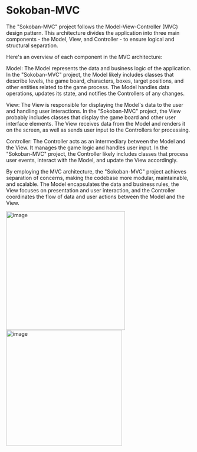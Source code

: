 # Sokoban-MVC
The "Sokoban-MVC" project follows the Model-View-Controller (MVC) design pattern. This architecture divides the application into three main components - the Model, View, and Controller - to ensure logical and structural separation.

Here's an overview of each component in the MVC architecture:

Model: The Model represents the data and business logic of the application. In the "Sokoban-MVC" project, the Model likely includes classes that describe levels, the game board, characters, boxes, target positions, and other entities related to the game process. The Model handles data operations, updates its state, and notifies the Controllers of any changes.

View: The View is responsible for displaying the Model's data to the user and handling user interactions. In the "Sokoban-MVC" project, the View probably includes classes that display the game board and other user interface elements. The View receives data from the Model and renders it on the screen, as well as sends user input to the Controllers for processing.

Controller: The Controller acts as an intermediary between the Model and the View. It manages the game logic and handles user input. In the "Sokoban-MVC" project, the Controller likely includes classes that process user events, interact with the Model, and update the View accordingly.

By employing the MVC architecture, the "Sokoban-MVC" project achieves separation of concerns, making the codebase more modular, maintainable, and scalable. The Model encapsulates the data and business rules, the View focuses on presentation and user interaction, and the Controller coordinates the flow of data and user actions between the Model and the View.

<img width="322" alt="image" src="https://github.com/cazador18/Sokoban-MVC/assets/80050947/076ba935-7125-4138-934e-18acd48fcd3e">
<img width="314" alt="image" src="https://github.com/cazador18/Sokoban-MVC/assets/80050947/13dbac47-7951-4dd3-b745-d46e0d1e99fc">



